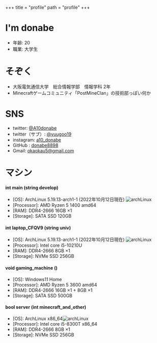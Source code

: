 +++
title = "profile"
path = "profile"
+++

# I'm donabe
- 年齢: 20
- 職業: 大学生

# そぞく
- 大阪電気通信大学　総合情報学部　情報学科 2年
- Minecraftゲームコミュニティ「PostMineClan」の技術部っぽい何か

# SNS
- twitter: [@A10donabe](https://twitter.com/A10donabe)
- twitter（サブ）: [@yuugoo19](https://twitter.com/yuugoo19)
- instagram: [a10_donabe](https://www.instagram.com/a10_donabe/)
- GitHub : [donabe8898](https://github.com/donabe8898)
- Gmail: [okaokau5@gmail.com](okaokau5@gmail.com)

# マシン

#### int main (string develop)

- [OS]: ArchLinux 5.19.13-arch1-1 (2022年10月12日現在) ![archLinux](/arch8015linux.png)
- [Processor]: AMD Ryzen 5 1400 amd64
- [RAM]: DDR4-2666 16GB ×1
- [Storage]: SATA SSD  120GB

#### int laptop_CFQV9 (string univ)
- [OS]: ArchLinux 5.19.13-arch1-1 (2022年10月12日現在) ![archLinux](/arch8015linux.png)
- [Processor]: Intel core i5-10210U
- [RAM]: DDR4-2666 8GB ×1
- [Storage]: NVMe SSD 256GB

#### void gaming_machine ()

- [OS]: Windows11 Home
- [Processor]: AMD Ryzen 5 3600 amd64
- [RAM]: DDR4-2666 16GB ×1 + 8GB ×1
- [Storage]: SATA SSD  500GB

#### bool server (int minecraft_and_other)

- [OS]: ArchLinux x86_64![archLinux](/arch8015linux.png)
- [Processor]: Intel core i5-8300T x86_64
- [RAM]: DDR4-2666 8GB ×1
- [Storage]: NVMe SSD  256GB
